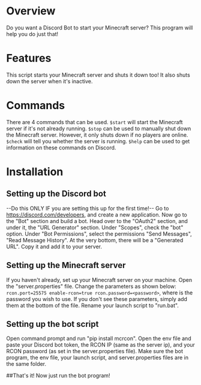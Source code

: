 # Overview
Do you want a Discord Bot to start your Minecraft server? This program will help you do just that!

# Features
This script starts your Minecraft server and shuts it down too! 
It also shuts down the server when it's inactive. 

# Commands
There are 4 commands that can be used. 
`$start` will start the Minecraft server if it's not already running. 
`$stop` can be used to manually shut down the Minecraft server. However, it only shuts down if no players are online. 
`$check` will tell you whether the server is running. 
`$help` can be used to get information on these commands on Discord.

# Installation
## Setting up the Discord bot
--Do this ONLY IF you are setting this up for the first time!--
Go to https://discord.com/developers, and create a new application. Now go to the "Bot" section and build a bot. Head over to the "OAuth2" section, and under it, the "URL Generator" section. Under "Scopes", check the "bot" option. Under "Bot Permissions", select the permissions "Send Messages", "Read Message History". At the very bottom, there will be a "Generated URL". Copy it and add it to your server.
## Setting up the Minecraft server
If you haven't already, set up your Minecraft server on your machine. Open the "server.properties" file. Change the parameters as shown below:
`rcon.port=25575
enable-rcon=true
rcon.password=<password>`, where <password> is the password you wish to use. If you don't see these parameters, simply add them at the bottom of the file. 
Rename your launch script to "run.bat". 

## Setting up the bot script
Open command prompt and run "pip install mcrcon". 
Open the env file and paste your Discord bot token, the RCON IP (same as the server ip), and your RCON password (as set in the server.properties file). 
Make sure the bot program, the env file, your launch script, and server.properties files are in the same folder. 
  
##That's it! Now just run the bot program! 
